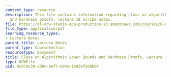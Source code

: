 ```yaml
---
content_type: resource
description: This file contains information regarding class on algorithmic lower bounds
  and hardness proofs, lecture 18 scribe notes.
file: https://ol-ocw-studio-app-production.s3.amazonaws.com/courses/6-890-algorithmic-lower-bounds-fun-with-hardness-proofs-fall-2014/8cd78c392d0c9af7094316058f26bb94_MIT6_890F14_Lec18.pdf
file_type: application/pdf
learning_resource_types:
- Lecture Notes
parent_title: Lecture Notes
parent_type: CourseSection
resourcetype: Document
title: Class on Algorithmic Lower Bounds and Hardness Proofs, Lecture 18 Scribe Notes
type: OCWFile
uid: 8cd78c39-2d0c-9af7-0943-16058f26bb94
---
```

